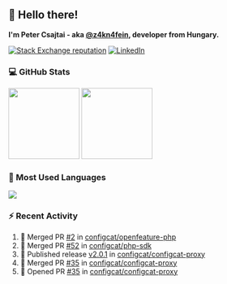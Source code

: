 ## 👋 Hello there!

**I'm Peter Csajtai - aka [@z4kn4fein](https://github.com/z4kn4fein), developer from Hungary.**

[![Stack Exchange reputation](https://img.shields.io/stackexchange/stackoverflow/r/8700582?color=orange&label=reputation&logo=stackoverflow&style=for-the-badge)](https://stackoverflow.com/users/8700582)
[![LinkedIn](https://img.shields.io/badge/linkedin-%230077B5.svg?style=for-the-badge&logo=linkedin&logoColor=white)](https://www.linkedin.com/in/csajtai-p%C3%A9ter-45395341/)

### 💻 GitHub Stats

<div>
  <img height="140px" src="https://github-readme-stats-pcsajtai.vercel.app/api?username=z4kn4fein&show_icons=true&hide_border=true&count_private=true&custom_title=Stats&theme=dracula&line_height=24&hide_title=true">
  <img height="140px" src="https://streak-stats.demolab.com?user=z4kn4fein&theme=dracula&hide_border=true">
  
</div>

### :toolbox: Most Used Languages

<img src="https://github-readme-stats-pcsajtai.vercel.app/api/top-langs/?username=z4kn4fein&theme=dracula&hide_border=true&layout=compact&langs_count=8&hide_title=true">

### :zap: Recent Activity

<!--START_SECTION:activity-->
1. 🎉 Merged PR [#2](https://github.com/configcat/openfeature-php/pull/2) in [configcat/openfeature-php](https://github.com/configcat/openfeature-php)
2. 🎉 Merged PR [#52](https://github.com/configcat/php-sdk/pull/52) in [configcat/php-sdk](https://github.com/configcat/php-sdk)
3. 🚀 Published release [v2.0.1](https://github.com/configcat/configcat-proxy/releases/tag/v2.0.1) in [configcat/configcat-proxy](https://github.com/configcat/configcat-proxy)
4. 🎉 Merged PR [#35](https://github.com/configcat/configcat-proxy/pull/35) in [configcat/configcat-proxy](https://github.com/configcat/configcat-proxy)
5. 💪 Opened PR [#35](https://github.com/configcat/configcat-proxy/pull/35) in [configcat/configcat-proxy](https://github.com/configcat/configcat-proxy)
<!--END_SECTION:activity-->
